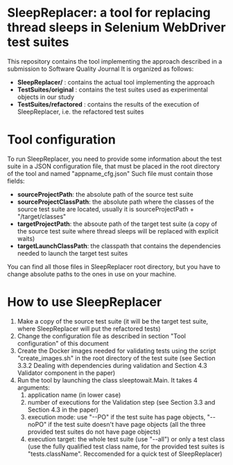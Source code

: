 SleepReplacer: a tool for replacing thread sleeps in Selenium WebDriver test suites
======
This repository contains the tool implementing the approach described in a submission to Software Quality Journal
It is organized as follows:

* **SleepReplacer/** : contains the actual tool implementing the approach
* **TestSuites/original** : contains the test suites used as experimental objects in our study
* **TestSuites/refactored** : contains the results of the execution of SleepReplacer, i.e. the refactored test suites



Tool configuration
=====

To run SleepReplacer, you need to provide some information about the test suite in a JSON configuration file, that must be placed in the root directory of the tool and named "appname_cfg.json"
Such file must contain those fields:

* **sourceProjectPath**: the absolute path of the source test suite
* **sourceProjectClassPath**: the absolute path where the classes of the source test suite are located, usually it is sourceProjectPath + "/target/classes"
* **targetProjectPath**: the absoute path of the target test suite (a copy of the source test suite where thread sleeps will be replaced with explicit waits)
* **targetLaunchClassPath**: the classpath that contains the dependencies needed to launch the target test suites

You can find all those files in SleepReplacer root directory, but you have to change absolute paths to the ones in use on your machine.



How to use SleepReplacer
=====

1) Make a copy of the source test suite (it will be the target test suite, where SleepReplacer will put the refactored tests)
2) Change the configuration file as described in section "Tool configuration" of this document
3) Create the Docker images needed for validating tests using the script "create_images.sh" in the root directory of the test suite (see Section 3.3.2 Dealing with dependencies during validation and Section 4.3 Validator component in the paper)
4) Run the tool by launching the class sleeptowait.Main. It takes 4 arguments:
	1) application name (in lower case)
	2) number of executions for the Validation step (see Section 3.3 and Section 4.3 in the paper)
	3) execution mode: use "--PO" if the test suite has page objects, "--noPO" if the test suite doesn't have page objects (all the three provided test suites do not have page objects)
	4) execution target: the whole test suite (use "--all") or only a test class (use the fully qualified test class name, for the provided test suites is "tests.className". Reccomended for a quick test of SleepReplacer) 
